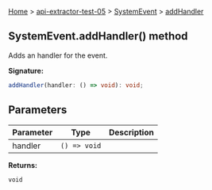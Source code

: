 [Home](./index) &gt; [api-extractor-test-05](./api-extractor-test-05.md) &gt; [SystemEvent](./api-extractor-test-05.systemevent.md) &gt; [addHandler](./api-extractor-test-05.systemevent.addhandler.md)

## SystemEvent.addHandler() method

Adds an handler for the event.

<b>Signature:</b>

```typescript
addHandler(handler: () => void): void;
```

## Parameters

|  Parameter | Type | Description |
|  --- | --- | --- |
|  handler | `() => void` |  |

<b>Returns:</b>

`void`

